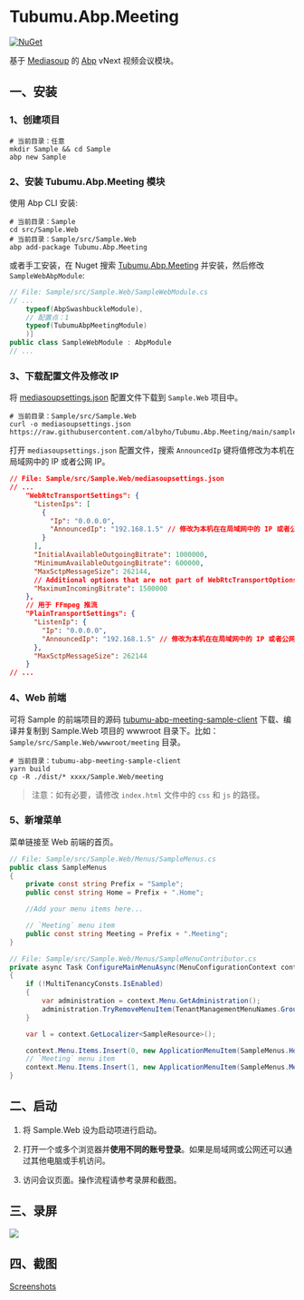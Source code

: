 # Tubumu.Abp.Meeting

[![NuGet](https://img.shields.io/nuget/v/Tubumu.Abp.Meeting.svg)](https://www.nuget.org/packages/Tubumu.Abp.Meeting)

基于 [Mediasoup](https://github.com/versatica/mediasoup) 的 [Abp](https://www.abp.io/) vNext 视频会议模块。

## 一、安装

### 1、创建项目

``` shell
# 当前目录：任意
mkdir Sample && cd Sample
abp new Sample
```

### 2、安装 Tubumu.Abp.Meeting 模块

使用 Abp CLI 安装:

``` shell
# 当前目录：Sample
cd src/Sample.Web
# 当前目录：Sample/src/Sample.Web
abp add-package Tubumu.Abp.Meeting
```

或者手工安装，在 Nuget 搜索 [Tubumu.Abp.Meeting](https://www.nuget.org/packages/Tubumu.Abp.Meeting/) 并安装，然后修改 `SampleWebAbpModule`:

``` C#
// File: Sample/src/Sample.Web/SampleWebModule.cs
// ...
    typeof(AbpSwashbuckleModule),
    // 配置点：1
    typeof(TubumuAbpMeetingModule)
    )]
public class SampleWebModule : AbpModule
// ...
```

### 3、下载配置文件及修改 IP

将 [mediasoupsettings.json](https://raw.githubusercontent.com/albyho/Tubumu.Abp.Meeting/main/samples/Tubumu.Abp.Meeting.Sample/src/Tubumu.Abp.Meeting.Sample.Web/mediasoupsettings.json) 配置文件下载到 `Sample.Web` 项目中。

``` shell
# 当前目录：Sample/src/Sample.Web
curl -o mediasoupsettings.json https://raw.githubusercontent.com/albyho/Tubumu.Abp.Meeting/main/samples/Tubumu.Abp.Meeting.Sample/src/Tubumu.Abp.Meeting.Sample.Web/mediasoupsettings.json
```

打开 `mediasoupsettings.json` 配置文件，搜索 `AnnouncedIp` 键将值修改为本机在局域网中的 IP 或者公网 IP。

``` json
// File: Sample/src/Sample.Web/mediasoupsettings.json
// ...
    "WebRtcTransportSettings": {
      "ListenIps": [
        {
          "Ip": "0.0.0.0",
          "AnnouncedIp": "192.168.1.5" // 修改为本机在在局域网中的 IP 或者公网 IP 。
        }
      ],
      "InitialAvailableOutgoingBitrate": 1000000,
      "MinimumAvailableOutgoingBitrate": 600000,
      "MaxSctpMessageSize": 262144,
      // Additional options that are not part of WebRtcTransportOptions.
      "MaximumIncomingBitrate": 1500000
    },
    // 用于 FFmpeg 推流
    "PlainTransportSettings": {
      "ListenIp": {
        "Ip": "0.0.0.0",
        "AnnouncedIp": "192.168.1.5" // 修改为本机在在局域网中的 IP 或者公网 IP 。
      },
      "MaxSctpMessageSize": 262144
    }
// ...
```

### 4、Web 前端

可将 Sample 的前端项目的源码 [tubumu-abp-meeting-sample-client](https://github.com/albyho/Tubumu.Abp.Meeting/tree/main/samples/Tubumu.Abp.Meeting.Sample/src/tubumu-abp-meeting-sample-client) 下载、编译并复制到 Sample.Web 项目的 wwwroot 目录下。比如：`Sample/src/Sample.Web/wwwroot/meeting` 目录。

``` shell
# 当前目录：tubumu-abp-meeting-sample-client
yarn build
cp -R ./dist/* xxxx/Sample.Web/meeting
```

> 注意：如有必要，请修改 `index.html` 文件中的 `css` 和 `js` 的路径。

### 5、新增菜单

菜单链接至 Web 前端的首页。

``` C#
// File: Sample/src/Sample.Web/Menus/SampleMenus.cs
public class SampleMenus
{
    private const string Prefix = "Sample";
    public const string Home = Prefix + ".Home";

    //Add your menu items here...

    // `Meeting` menu item
    public const string Meeting = Prefix + ".Meeting";
}
```

``` C#
// File: Sample/src/Sample.Web/Menus/SampleMenuContributor.cs
private async Task ConfigureMainMenuAsync(MenuConfigurationContext context)
{
    if (!MultiTenancyConsts.IsEnabled)
    {
        var administration = context.Menu.GetAdministration();
        administration.TryRemoveMenuItem(TenantManagementMenuNames.GroupName);
    }

    var l = context.GetLocalizer<SampleResource>();

    context.Menu.Items.Insert(0, new ApplicationMenuItem(SampleMenus.Home, l["Menu:Home"], "~/"));
    // `Meeting` menu item
    context.Menu.Items.Insert(1, new ApplicationMenuItem(SampleMenus.Meeting, "Meeting", "~/meeting/index.html"));
}
```

## 二、启动

1. 将 Sample.Web 设为启动项进行启动。

2. 打开一个或多个浏览器并**使用不同的账号登录**。如果是局域网或公网还可以通过其他电脑或手机访问。

3. 访问会议页面。操作流程请参考录屏和截图。

## 三、录屏

![](https://github.com/albyho/Tubumu.Abp.Meeting/raw/main/art/ScreenCAP01.gif)

## 四、截图

[Screenshots](https://github.com/albyho/Tubumu.Abp.Meeting/blob/main/Screenshots.md)
